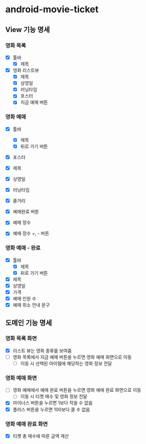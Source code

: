 # android-movie-ticket

## View 기능 명세
### 영화 목록
- [x] 툴바
  - [x] 제목 
- [x] 영화 리스트뷰
  - [x] 제목
  - [x] 상영일
  - [x] 러닝타임
  - [x] 포스터
  - [x] 지금 예매 버튼

### 영화 예매
- [x] 툴바
  - [x] 제목
  - [x] 뒤로 가기 버튼
- [x] 포스터
- [x] 제목
- [x] 상영일
- [x] 러닝타임
- [x] 줄거리
- [x] 예매완료 버튼
- [x] 예매 장수
- [x] 예매 장수 +, - 버튼


### 영화 예매 - 완료
- [x] 툴바
  - [x] 제목
  - [x] 뒤로 가기 버튼
- [x] 제목
- [x] 상영일
- [x] 가격
- [x] 예매 인원 수
- [x] 예매 취소 안내 문구

## 도메인 기능 명세

### 영화 목록 화면
- [x] 리스트 뷰는 영화 종류를 보여줌
- [ ] 영화 목록에서 지금 예매 버튼을 누르면 영화 예매 화면으로 이동
  - [ ] 이동 시 선택된 아이템에 해당하는 영화 정보 전달

### 영화 예매 화면
- [ ] 영화 예매에서 예매 완료 버튼을 누르면 영화 예매 완료 화면으로 이동
  - [ ] 이동 시 티켓 매수 및 영화 정보 전달
- [x] 마이너스 버튼을 누르면 1보다 작을 수 없음
- [x] 플러스 버튼을 누르면 100보다 클 수 없음

### 영화 예매 완료 화면
- [x] 티켓 총 매수에 따른 금액 계산
